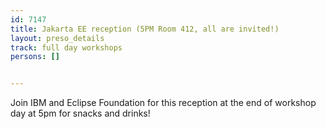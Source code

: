 ---
id: 7147
title: Jakarta EE reception (5PM Room 412, all are invited!)
layout: preso_details
track: full day workshops
persons: []

---
Join IBM and Eclipse Foundation for this reception at the end of workshop day at 5pm for snacks and drinks!